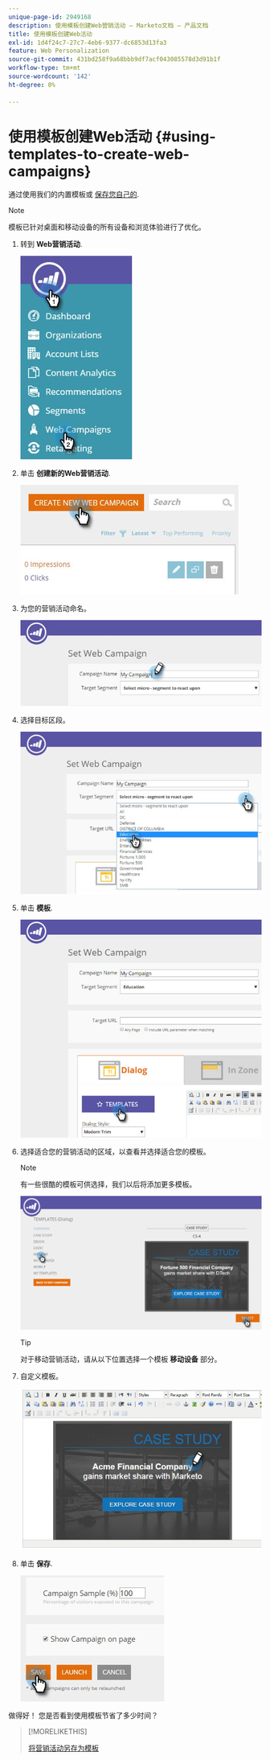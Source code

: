 ```yaml
---
unique-page-id: 2949168
description: 使用模板创建Web营销活动 — Marketo文档 — 产品文档
title: 使用模板创建Web活动
exl-id: 1d4f24c7-27c7-4eb6-9377-dc6853d13fa3
feature: Web Personalization
source-git-commit: 431bd258f9a68bbb9df7acf043085578d3d91b1f
workflow-type: tm+mt
source-wordcount: '142'
ht-degree: 0%

---
```


# 使用模板创建Web活动 {#using-templates-to-create-web-campaigns}

通过使用我们的内置模板或 [保存您自己的](save-your-campaign-as-a-template.md).

>[!NOTE]
>
>模板已针对桌面和移动设备的所有设备和浏览体验进行了优化。

1. 转到 **Web营销活动**.

   ![](assets/web-campaigns-hand.jpg)

1. 单击 **创建新的Web营销活动**.

   ![](assets/create-new-web-campaign-create-hand.jpg)

1. 为您的营销活动命名。

   ![](assets/set-web-campaign-my-campaign-hand.jpg)

1. 选择目标区段。

   ![](assets/set-web-campaign-education.jpg)

1. 单击 **模板**.

   ![](assets/templates.png)

1. 选择适合您的营销活动的区域，以查看并选择适合您的模板。

   >[!NOTE]
   >
   >有一些很酷的模板可供选择，我们以后将添加更多模板。

   ![](assets/select.png)

   >[!TIP]
   >
   >对于移动营销活动，请从以下位置选择一个模板 **移动设备** 部分。

1. 自定义模板。

   ![](assets/customize-template.jpg)

1. 单击 **保存**.

   ![](assets/click-save-hand.jpg)

做得好！ 您是否看到使用模板节省了多少时间？

>[!MORELIKETHIS]
>
>[将营销活动另存为模板](/help/marketo/product-docs/web-personalization/using-templates/save-your-campaign-as-a-template.md)
